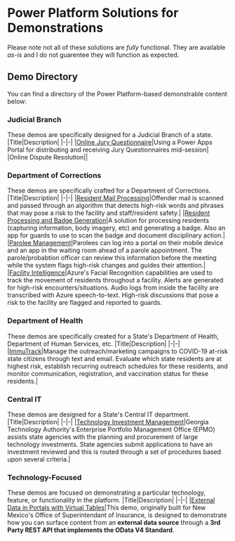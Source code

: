 # Power Platform Solutions for Demonstrations
Please note not all of these solutions are *fully* functional. They are available *as-is* and I do not guarentee they will function as expected.

## Demo Directory
You can find a directory of the Power Platform-based demonstrable content below:

### Judicial Branch
These demos are specifically designed for a Judicial Branch of a state.
|Title|Description|
|-|-|
|[Online Jury Questionnaire](./Jury-Questionnaire/)|Using a Power Apps Portal for distributing and receiving Jury Questionnaires mid-session|
|Online Dispute Resolution||

### Department of Corrections
These demos are specifically crafted for a Department of Corrections.
|Title|Description|
|-|-|
|[Resident Mail Processing](./Offender-Mail-Processing/)|Offender mail is scanned and passed through an algorithm that detects high-risk words and phrases that may pose a risk to the facility and staff/resident safety.|
|[Resident Processing and Badge Generation](./Offender-Mail-Processing/)|A solution for processing residents (capturing information, body imagery, etc) and generating a badge. Also an app for guards to use to scan the badge and document disciplinary action.|
|[Parolee Management](./DOC-Parole-Check-In/)|Parolees can log into a portal on their mobile device and an app in the waiting room ahead of a parole appointment. The parole/probabtion officer can review this information before the meeting while the system flags high-risk changes and guides their attention.|
|[Facility Intelligence](./Corrections-Facility-AI/)|Azure's Facial Recognition capabilities are used to track the movement of residents throughout a facility. Alerts are generated for high-risk encounters/situations. Audio logs from inside the facility are transcribed with Azure speech-to-text. High-risk discussions that pose a risk to the facility are flagged and reported to guards.

### Department of Health
These demos are specifically created for a State's Department of Health, Department of Human Services, etc.
|Title|Description|
|-|-|
|[ImmuTrack](./ImmuTrack/)|Manage the outreach/marketing campaigns to COVID-19 at-risk state citizens through text and email. Evaluate which state residents are at highest risk, establish recurring outreach schedules for these residents, and monitor communication, registration, and vaccination status for these residents.|

### Central IT
These demos are designed for a State's Central IT department.
|Title|Description|
|-|-|
|[Technology Investment Management](./Technology-Investment-Management/)|Georgia Technology Authority's Enterprise Portfolio Management Office (EPMO) assists state agencies with the planning and procurement of large technology investments. State agencies submit applications to have an investment reviewed and this is routed through a set of procedures based upon several criteria.|

### Technology-Focused
These demos are focused on demonstrating a particular technology, feature, or functionality in the platform.
|Title|Description|
|-|-|
|[External Data in Portals with Virtual Tables](.//Virtual-Tables-Demo/)|This demo, originally built for New Mexico's Office of Superintendant of Insurance, is designed to demonstrate how you can surface content from an **external data source** through a **3rd Party REST API that implements the OData V4 Standard**.

